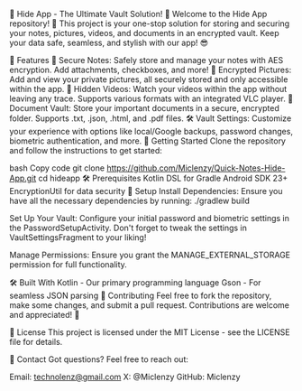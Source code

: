 📱 Hide App - The Ultimate Vault Solution! 🔐
Welcome to the Hide App repository! 🚀 This project is your one-stop solution for storing and securing your notes, pictures, videos, and documents in an encrypted vault. Keep your data safe, seamless, and stylish with our app! 😎

🌟 Features
📝 Secure Notes: Safely store and manage your notes with AES encryption. Add attachments, checkboxes, and more!
📸 Encrypted Pictures: Add and view your private pictures, all securely stored and only accessible within the app.
🎥 Hidden Videos: Watch your videos within the app without leaving any trace. Supports various formats with an integrated VLC player.
📂 Document Vault: Store your important documents in a secure, encrypted folder. Supports .txt, .json, .html, and .pdf files.
🛠️ Vault Settings: Customize your experience with options like local/Google backups, password changes, biometric authentication, and more.
🚀 Getting Started
Clone the repository and follow the instructions to get started:

bash
Copy code
git clone https://github.com/Miclenzy/Quick-Notes-Hide-App.git
cd hideapp
🛠️ Prerequisites
Kotlin DSL for Gradle
Android SDK 23+
EncryptionUtil for data security
🔧 Setup
Install Dependencies:
Ensure you have all the necessary dependencies by running:
./gradlew build


Set Up Your Vault:
Configure your initial password and biometric settings in the PasswordSetupActivity.
Don't forget to tweak the settings in VaultSettingsFragment to your liking!

Manage Permissions:
Ensure you grant the MANAGE_EXTERNAL_STORAGE permission for full functionality.


🛠️ Built With
Kotlin - Our primary programming language
Gson - For seamless JSON parsing
🤝 Contributing
Feel free to fork the repository, make some changes, and submit a pull request. Contributions are welcome and appreciated! 💪

📄 License
This project is licensed under the MIT License - see the LICENSE file for details.

💬 Contact
Got questions? Feel free to reach out:

Email: technolenz@gmail.com
X: @Miclenzy
GitHub: Miclenzy
